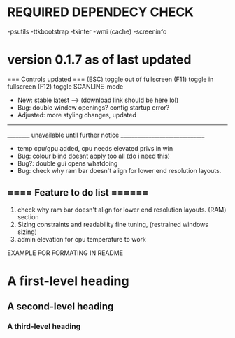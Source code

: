 # REQUIRED DEPENDECY CHECK
-psutils
-ttkbootstrap
-tkinter
-wmi (cache)
-screeninfo

# version 0.1.7 as of last updated
=== Controls updated ===
(ESC) toggle out of fullscreen (F11) toggle in fullscreen (F12) toggle SCANLINE-mode
- New: stable latest --> (download link should be here lol)
- Bug: double window openings? config startup error?
- Adjusted: more styling changes, updated
_________________________________________________________________________
________  unavailable until further notice ______________________________
- temp cpu/gpu added, cpu needs elevated privs in win
- Bug: colour blind doesnt apply too all (do i need this)
- Bug?: double gui opens whatdoing
- Bug: check why ram bar doesn't align for lower end resolution layouts. 

## ==== Feature to do list ======
1. check why ram bar doesn't align for lower end resolution layouts. (RAM) section
2. Sizing constraints and readability fine tuning, (restrained windows sizing)
3. admin elevation for cpu temperature to work

EXAMPLE FOR FORMATING IN README
# A first-level heading
## A second-level heading
### A third-level heading


